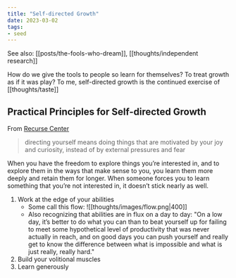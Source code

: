 ```yaml
---
title: "Self-directed Growth"
date: 2023-03-02
tags:
- seed
---
```


See also: [[posts/the-fools-who-dream]], [[thoughts/independent research]]

How do we give the tools to people so learn for themselves? To treat growth as if it was play? To me, self-directed growth is the continued exercise of [[thoughts/taste]]

## Practical Principles for Self-directed Growth
From [Recurse Center](https://www.recurse.com/blog/185-do-more-than-you-think)

> directing yourself means doing things that are motivated by your joy and curiosity, instead of by external pressures and fear

When you have the freedom to explore things you’re interested in, and to explore them in the ways that make sense to you, you learn them more deeply and retain them for longer. When someone forces you to learn something that you’re not interested in, it doesn’t stick nearly as well.

1. Work at the edge of your abilities
	- Some call this flow: ![[thoughts/images/flow.png|400]]
	- Also recognizing that abilities are in flux on a day to day: "On a low day, it’s better to do what you can than to beat yourself up for failing to meet some hypothetical level of productivity that was never actually in reach, and on good days you can push yourself and really get to know the difference between what is impossible and what is just really, really hard."
2. Build your volitional muscles
3. Learn generously